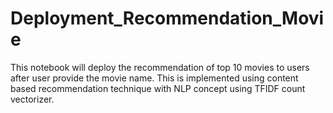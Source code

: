 # Deployment_Recommendation_Movie
This notebook will deploy the recommendation of top 10 movies to users after user provide the movie name. This is implemented using content based recommendation technique with NLP concept using TFIDF count vectorizer.
